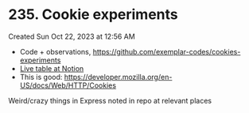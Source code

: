 # 235. Cookie experiments
Created Sun Oct 22, 2023 at 12:56 AM


- Code + observations, https://github.com/exemplar-codes/cookies-experiments
- [Live table at Notion](https://www.notion.so/Experiments-with-cookies-9bfd4f4d46494084b14af6fb36cc072a?pvs=4)
- This is good: https://developer.mozilla.org/en-US/docs/Web/HTTP/Cookies

Weird/crazy things in Express noted in repo at relevant places